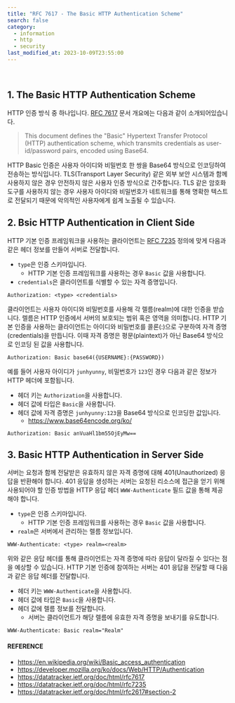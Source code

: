 ```yaml
---
title: "RFC 7617 - The Basic HTTP Authentication Scheme"
search: false
category:
  - information
  - http
  - security
last_modified_at: 2023-10-09T23:55:00
---
```


<br/>

## 1. The Basic HTTP Authentication Scheme

HTTP 인증 방식 중 하나입니다. 
[RFC 7617](https://datatracker.ietf.org/doc/html/rfc7617) 문서 개요에는 다음과 같이 소개되어있습니다. 

> This document defines the "Basic" Hypertext Transfer Protocol (HTTP) authentication scheme, which transmits credentials as user-id/password pairs, encoded using Base64.

HTTP Basic 인증은 사용자 아이디와 비밀번호 한 쌍을 Base64 방식으로 인코딩하여 전송하는 방식입니다. 
TLS(Transport Layer Security) 같은 외부 보안 시스템과 함께 사용하지 않은 경우 안전하지 않은 사용자 인증 방식으로 간주합니다. 
TLS 같은 암호화 도구를 사용하지 않는 경우 사용자 아이디와 비밀번호가 네트워크를 통해 명확한 텍스트로 전달되기 때문에 악의적인 사용자에게 쉽게 노출될 수 있습니다. 

## 2. Bsic HTTP Authentication in Client Side

HTTP 기본 인증 프레임워크을 사용하는 클라이언트는 [RFC 7235](https://datatracker.ietf.org/doc/html/rfc7235) 정의에 맞게 다음과 같은 헤더 정보를 만들어 서버로 전달합니다. 

* `type`은 인증 스키마입니다. 
    * HTTP 기본 인증 프레임워크를 사용하는 경우 `Basic` 값을 사용합니다.
* `credentials`은 클라이언트를 식별할 수 있는 자격 증명입니다.

```
Authorization: <type> <credentials>
```

클라이언트는 사용자 아이디와 비밀번호를 사용해 각 렐름(realm)에 대한 인증을 받습니다. 
렐름은 HTTP 인증에서 서버의 보호되는 범위 혹은 영역을 의미합니다. 
HTTP 기본 인증을 사용하는 클라이언트는 아이디와 비밀번호를 콜론(:)으로 구분하여 자격 증명(credentials)을 만듭니다. 
이때 자격 증명은 평문(plaintext)가 아닌 Base64 방식으로 인코딩 된 값을 사용합니다. 

```
Authorization: Basic base64({USERNAME}:{PASSWORD})
```

예를 들어 사용자 아이디가 `junhyunny`, 비밀번호가 `123`인 경우 다음과 같은 정보가 HTTP 헤더에 포함됩니다. 

* 헤더 키는 `Authorization`을 사용합니다.
* 헤더 값에 타입은 `Basic`을 사용합니다.
* 헤더 값에 자격 증명은 `junhyunny:123`을 Base64 방식으로 인코딩한 값입니다.
    * <https://www.base64encode.org/ko/>

```
Authorization: Basic anVuaHl1bm55OjEyMw==
```

## 3. Basic HTTP Authentication in Server Side

서버는 요청과 함께 전달받은 유효하지 않은 자격 증명에 대해 401(Unauthorized) 응답을 반환해야 합니다. 
401 응답을 생성하는 서버는 요청된 리소스에 접근을 얻기 위해 사용되어야 할 인증 방법을 HTTP 응답 헤더 `WWW-Authenticate` 필드 값을 통해 제공해야 합니다. 

* `type`은 인증 스키마입니다. 
    * HTTP 기본 인증 프레임워크를 사용하는 경우 `Basic` 값을 사용합니다.
* `realm`은 서버에서 관리하는 렐름 정보입니다.

```
WWW-Authenticate: <type> realm=<realm>
```

위와 같은 응답 헤더를 통해 클라이언트는 자격 증명에 따라 응답이 달라질 수 있다는 점을 예상할 수 있습니다. 
HTTP 기본 인증에 참여하는 서버는 401 응답을 전달할 때 다음과 같은 응답 헤더를 전달합니다. 

* 헤더 키는 `WWW-Authenticate`을 사용합니다.
* 헤더 값에 타입은 `Basic`을 사용합니다.
* 헤더 값에 렐름 정보를 전달합니다. 
    * 서버는 클라이언트가 해당 렐름에 유효한 자격 증명을 보내기를 유도합니다.

```
WWW-Authenticate: Basic realm="Realm"
```

#### REFERENCE

* <https://en.wikipedia.org/wiki/Basic_access_authentication>
* <https://developer.mozilla.org/ko/docs/Web/HTTP/Authentication>
* <https://datatracker.ietf.org/doc/html/rfc7617>
* <https://datatracker.ietf.org/doc/html/rfc7235>
* <https://datatracker.ietf.org/doc/html/rfc2617#section-2>